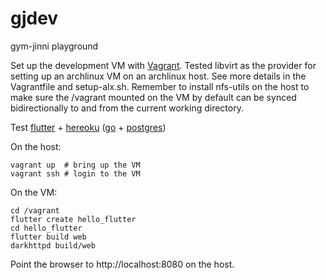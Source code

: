 # gjdev
gym-jinni playground
 
Set up the development VM with
[Vagrant](https://www.vagrantup.com/docs/providers/configuration). Tested
libvirt as the provider for setting up an archlinux VM on an archlinux host.
See more details in the Vagrantfile and setup-alx.sh. Remember to install
nfs-utils on the host to make sure the /vagrant mounted on the VM by default
can be synced bidirectionally to and from the current working directory.

Test [flutter](https://docs.flutter.dev/reference/tutorials) +
[hereoku](https://devcenter.heroku.com/categories/heroku-architecture)
([go](https://devcenter.heroku.com/categories/go-support) +
[postgres](https://devcenter.heroku.com/categories/heroku-postgres))

On the host:

    vagrant up  # bring up the VM
    vagrant ssh # login to the VM

On the VM:

    cd /vagrant
    flutter create hello_flutter
    cd hello_flutter
    flutter build web
    darkhttpd build/web

Point the browser to http://localhost:8080 on the host.
